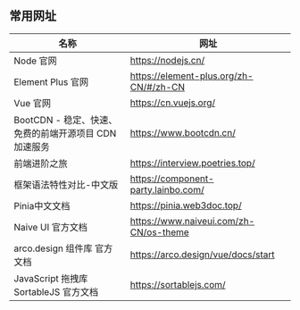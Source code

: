 ## 常用网址

| 名称                                 | 网址                                     |
|------------------------------------|----------------------------------------|
| Node 官网                            | https://nodejs.cn/                     |
| Element Plus 官网                    | https://element-plus.org/zh-CN/#/zh-CN |
| Vue 官网                             | https://cn.vuejs.org/                  |
| BootCDN - 稳定、快速、免费的前端开源项目 CDN 加速服务 | https://www.bootcdn.cn/                |
| 前端进阶之旅                             | https://interview.poetries.top/        |
| 框架语法特性对比-中文版                       | https://component-party.lainbo.com/    |
| Pinia中文文档                          | https://pinia.web3doc.top/             |
| Naive UI 官方文档                      | https://www.naiveui.com/zh-CN/os-theme |                             
| arco.design 组件库 官方文档               | https://arco.design/vue/docs/start     |                             
| JavaScript 拖拽库 SortableJS 官方文档     | https://sortablejs.com/                |                              
